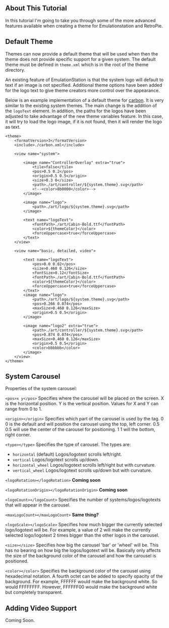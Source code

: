 ## About This Tutorial

In this tutorial I'm going to take you through some of the more advanced features available when creating a theme for Emulationstation and RetroPie.

## Default Theme

Themes can now provide a default theme that will be used when then the theme does not provide specific support for a given system.  The default theme must be defined in `theme.xml` which is in the root of the theme directory.

An existing feature of EmulationStation is that the system logo will default to text if an image is not specified.  Additional theme options have been added for the logo text to give theme creators more control over the appearance.

Below is an example implementation of a default theme for [carbon](https://github.com/RetroPie/es-theme-carbon).  It is very similar to the existing system themes.  The main change is the addition of the `logoText` element.  In addition, the paths for the logos have been adjusted to take advantage of the new theme variables feature.  In this case, it will try to load the logo image, if it is not found, then it will render the logo as text.
```
<theme>
    <formatVersion>3</formatVersion>
    <include>./carbon.xml</include>

	<view name="system">

		<image name="ControllerOverlay" extra="true">
			<tile>false</tile>
			<pos>0.5 0.2</pos>
			<origin>0.5 0.5</origin>
			<size>0.3 0</size>
			<path>./art/controller/${system.theme}.svg</path>
			<!--<color>8b0000</color>-->
		</image>

		<image name="logo">
			<path>./art/logo/${system.theme}.svg</path>
		</image>

		<text name="logoText">
			<fontPath>./art/Cabin-Bold.ttf</fontPath>
			<color>${themeColor}</color>
			<forceUppercase>true</forceUppercase>
		</text>		
	</view>

	<view name="basic, detailed, video">

		<text name="logoText">
			<pos>0.0 0.02</pos>
			<size>0.460 0.126</size>
			<fontSize>0.12</fontSize>
			<fontPath>./art/Cabin-Bold.ttf</fontPath>
			<color>${themeColor}</color>
			<forceUppercase>true</forceUppercase>
		</text>
		<image name="logo">
			<path>./art/logo/${system.theme}.svg</path>
			<pos>0.266 0.074</pos>
			<maxSize>0.460 0.126</maxSize>
			<origin>0.5 0.5</origin>
		</image>
		
		<image name="logo2" extra="true">
			<path>./art/controller/${system.theme}.svg</path>
			<pos>0.874 0.074</pos>
			<maxSize>0.460 0.126</maxSize>
			<origin>0.5 0.5</origin>
			<color>bbbbbb</color>
		</image>
	</view>
</theme>
```

## System Carousel
Properties of the system carousel:

`<pos>x y</pos>` Specifies where the carousel will be placed on the screen. X is the horizontal position. Y is the vertical position. Values for X and Y can range from 0 to 1.

`<origin></origin>` Specifies which part of the carousel is used by the <pos> tag. <origin>0 0</origin> is the default and will position the carousel using the top, left corner. <origin>0.5 0.5</origin> will use the center of the carousel for positioning. <origin>1 1</origin> will the bottom, right corner.

`<type></type>` Specifies the type of carousel. The types are:
* `horizontal` (default) Logos/logotext scrolls left/right.
* `vertical` Logos/logotext scrolls up/down.
* `horizontal_wheel` Logos/logotext scrolls left/right but with curvature.
* `vertical_wheel` Logos/logotext scrolls up/down but with curvature.

`<logoRotation></logoRotation>` **Coming soon**

`<logoRotationOrigin></logoRotationOrigin>` **Coming soon**

`<logoCount></logoCount>` Specifies the number of systems/logos/logotexts that will appear in the carousel.

`<maxLogoCount></maxLogoCount>` **Same thing?**

`<logoScale></logoScale>` Specifies how much bigger the currently selected logo/logotext will be. For example, a value of 2 will make the currently selected logo/logotext 2 times bigger than the other logos in the carousel.

`<size></size>` Specifies how big the carousel 'bar' or 'wheel' will be. This has no bearing on how big the logos/logotext will be. Basically only affects the size of the background color of the carousel and how the carousel is positioned.

`<color></color>` Specifies the background color of the carousel using hexadecimal notation. A fourth octet can be added to specify opacity of the background. For example, FFFFFF would make the background white. So would FFFFFFFF. However, FFFFFF00 would make the background white but completely transparent.

## Adding Video Support

Coming Soon.